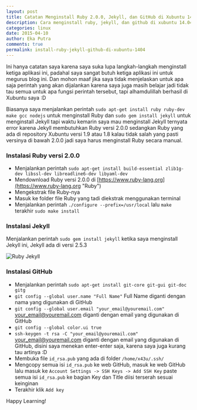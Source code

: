 ```yaml
---
layout: post
title: Catatan Menginstall Ruby 2.0.0, Jekyll, dan GitHub di Xubuntu 14.04
description: Cara menginstall ruby, jekyll, dan github di xubuntu 14.04
categories: linux
date: 2015-04-10
author: Eka Putra
comments: true
permalink: install-ruby-jekyll-github-di-xubuntu-1404
---
```


Ini hanya catatan saya karena saya suka lupa langkah-langkah menginstall ketiga aplikasi ini, padahal saya sangat butuh ketiga aplikasi ini untuk megurus blog ini. Dan mohon maaf jika saya tidak menjelaskan untuk apa saja perintah yang akan dijalankan karena saya juga masih belajar jadi tidak tau semua untuk apa fungsi perintah tersebut, tapi alhamdulillah berhasil di Xubuntu saya :D

Biasanya saya menjalankan perintah `sudo apt-get install ruby ruby-dev make gcc nodejs` untuk menginstall Ruby dan `sudo gem install jekyll` untuk menginstall Jekyll tapi waktu kemarin saya mau menginstall Jekyll ternyata error karena Jekyll membutuhkan Ruby versi 2.0.0 sedangkan Ruby yang ada di repository Xubuntu versi 1.9 atau 1.8 kalau tidak salah yang pasti versinya di bawah 2.0.0 jadi saya harus menginstall Ruby secara manual.

### Instalasi Ruby versi 2.0.0
- Menjalankan perintah `sudo apt-get install build-essential zlib1g-dev libssl-dev libreadline6-dev libyaml-dev`
- Mendownload Ruby versi 2.0.0 di [https://www.ruby-lang.org](https://www.ruby-lang.org "Ruby")
- Mengekstrak file Ruby-nya
- Masuk ke folder file Ruby yang tadi diekstrak menggunakan terminal
- Menjalankan perintah `./configure --prefix=/usr/local` lalu `make` terakhir `sudo make install`

### Instalasi Jekyll
Menjalankan perintah `sudo gem install jekyll` ketika saya menginstall Jekyll ini, Jekyll ada di versi 2.5.3

![Ruby Jekyll](/assets/ruby-jekyll.png "Ruby Jekyll")

### Instalasi GitHub
- Menjalankan perintah `sudo apt-get install git-core git-gui git-doc gitg`
- `git config --global user.name "Full Name"` Full Name diganti dengan nama yang digunakan di GitHub
- `git config --global user.email "your_email@youremail.com"` your_email@youremail.com diganti dengan email yang digunakan di GitHub
- `git config --global color.ui true`
- `ssh-keygen -t rsa -C "your_email@youremail.com"` your_email@youremail.com diganti dengan email yang digunakan di GitHub, disini saya menekan enter-enter saja, karena saya juga kurang tau artinya :D
- Membuka file `id_rsa.pub` yang ada di folder `/home/x43u/.ssh/`
- Mengcopy semua isi `id_rsa.pub` ke web GitHub, masuk ke web GitHub lalu masuk ke `Account Settings -> SSH Keys -> Add SSH Key` paste semua isi `id_rsa.pub` ke bagian Key dan Title diisi terserah sesuai keinginan
- Terakhir klik `Add key`

Happy Learning!
